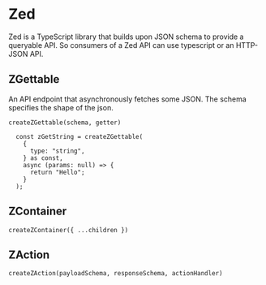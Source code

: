 # Zed

Zed is a TypeScript library that builds upon JSON schema to provide a queryable API. So consumers of a Zed API can use typescript or an HTTP-JSON API.

## ZGettable

An API endpoint that asynchronously fetches some JSON. The schema specifies the shape of the json.

`createZGettable(schema, getter)`

```
  const zGetString = createZGettable(
    {
      type: "string",
    } as const,
    async (params: null) => {
      return "Hello";
    }
  );
```

## ZContainer

`createZContainer({ ...children })`

## ZAction

`createZAction(payloadSchema, responseSchema, actionHandler)`
